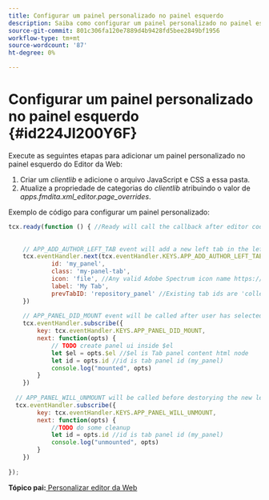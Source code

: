 ```yaml
---
title: Configurar um painel personalizado no painel esquerdo
description: Saiba como configurar um painel personalizado no painel esquerdo
source-git-commit: 801c306fa120e7889d4b9428fd5bee2849bf1956
workflow-type: tm+mt
source-wordcount: '87'
ht-degree: 0%

---
```



# Configurar um painel personalizado no painel esquerdo {#id224JI200Y6F}

Execute as seguintes etapas para adicionar um painel personalizado no painel esquerdo do Editor da Web:

1. Criar um *clientlib* e adicione o arquivo JavaScript e CSS a essa pasta.
1. Atualize a propriedade de categorias do *clientlib* atribuindo o valor de *apps.fmdita.xml\_editor.page\_overrides*.

Exemplo de código para configurar um painel personalizado:

```JavaScript
tcx.ready(function () { //Ready will call the callback after editor code is set for events and global variable excess
 
 
    // APP_ADD_AUTHOR_LEFT_TAB event will add a new left tab in the left panel, user can show hide it using editor settings
    tcx.eventHandler.next(tcx.eventHandler.KEYS.APP_ADD_AUTHOR_LEFT_TAB, {
            id: 'my_panel',
            class: 'my-panel-tab',
            icon: 'file', //Any valid Adobe Spectrum icon name https://spectrum.adobe.com/page/icons/
            label: 'My Tab',
            prevTabID: 'repository_panel' //Existing tab ids are 'collection_panel', 'repository_panel', 'map_panel', 'outline_panel', 'conref_panel', 'glossary_panel', 'condition_panel', 'subject_scheme_panel', 'snippet_panel', 'template_panel', 'search_panel'
    })
 
    // APP_PANEL_DID_MOUNT event will be called after user has selected the panel and panel is rendered in the DOM
    tcx.eventHandler.subscribe({
        key: tcx.eventHandler.KEYS.APP_PANEL_DID_MOUNT,
        next: function(opts) {
            // TODO create panel ui inside $el
            let $el = opts.$el //$el is Tab panel content html node
            let id = opts.id //id is tab panel id (my_panel)
            console.log("mounted", opts)
        }
    })
 
  // APP_PANEL_WILL_UNMOUNT will be called before destorying the new left panel
  tcx.eventHandler.subscribe({
        key: tcx.eventHandler.KEYS.APP_PANEL_WILL_UNMOUNT,
        next: function(opts) {
            //TODO do some cleanup
            let id = opts.id //id is tab panel id (my_panel)
            console.log("unmounted", opts)
        }
    })
 
});
```

**Tópico pai:**[ Personalizar editor da Web](conf-web-editor.md)

